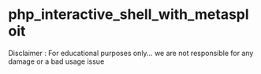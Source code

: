 # php_interactive_shell_with_metasploit

Disclaimer : For educational purposes only... we are not responsible for any damage or a bad usage issue
